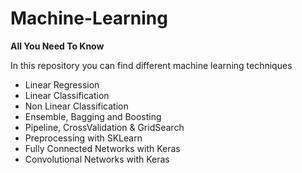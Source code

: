 # Machine-Learning
**All You Need To Know**

In this repository you can find different machine learning techniques
- Linear Regression
- Linear Classification
- Non Linear Classification
- Ensemble, Bagging and Boosting
- Pipeline, CrossValidation & GridSearch
- Preprocessing with SKLearn
- Fully Connected Networks with Keras
- Convolutional Networks with Keras
